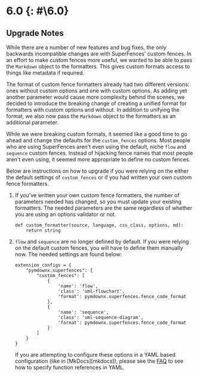 # 6.0 {: #\6.0}

## Upgrade Notes

While there are a number of new features and bug fixes, the only backwards incompatible changes are with SuperFences'
custom fences. In an effort to make custom fences more useful, we wanted to be able to pass the `Markdown` object to the
formatters. This gives custom formats access to things like metadata if required.

The format of custom fence formatters already had two different versions: ones without custom options and one with
custom options. As adding yet another parameter would cause more complexity behind the scenes, we decided to introduce
the breaking change of creating a unified format for formatters with custom options and without. In addition to unifying
the format, we also now pass the `Markdown` object to the formatters as an additional parameter.

While we were breaking custom formats, it seemed like a good time to go ahead and change the defaults for the
`custom_fences` options. Most people who are using SuperFences aren't even using the default, niche `flow` and
`sequence` custom fences. Instead of hijacking fence names that most people aren't even using, it seemed more
appropriate to define no custom fences.

Below are instructions on how to upgrade if you were relying on the either the default settings of `custom_fences` or if
you had written your own custom fence formatters.

1. If you've written your own custom fence formatters, the number of parameters needed has changed, so you must update
  your existing formatters.  The needed parameters are the same regardless of whether you are using an options validator
  or not.

    ```py3
    def custom_formatter(source, language, css_class, options, md):
        return string
    ```

2. `flow` and `sequence` are no longer defined by default. If you were relying on the default custom fences, you will
  have to define them manually now. The needed settings are found below:

    ```py3
    extension_configs = {
        "pymdownx.superfences": {
            "custom_fences": [
                {
                    'name': 'flow',
                    'class': 'uml-flowchart',
                    'format': pymdownx.superfences.fence_code_format
                },
                {
                    'name': 'sequence',
                    'class': 'uml-sequence-diagram',
                    'format': pymdownx.superfences.fence_code_format
                }
            ]
        }
    }
    ```

    If you are attempting to configure these options in a YAML based configuration (like in [MkDocs][mkdocs]), please
    see the [FAQ](../../faq.md#function-references-in-yaml) to see how to specify function references in YAML.
